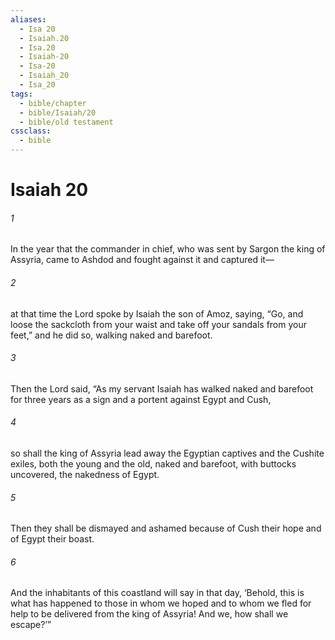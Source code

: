 ```yaml
---
aliases:
  - Isa 20
  - Isaiah.20
  - Isa.20
  - Isaiah-20
  - Isa-20
  - Isaiah_20
  - Isa_20
tags:
  - bible/chapter
  - bible/Isaiah/20
  - bible/old testament
cssclass:
  - bible
---
```


# Isaiah 20

###### 1
In the year that the commander in chief, who was sent by Sargon the king of Assyria, came to Ashdod and fought against it and captured it—
###### 2
at that time the Lord spoke by Isaiah the son of Amoz, saying, “Go, and loose the sackcloth from your waist and take off your sandals from your feet,” and he did so, walking naked and barefoot.
###### 3
Then the Lord said, “As my servant Isaiah has walked naked and barefoot for three years as a sign and a portent against Egypt and Cush,
###### 4
so shall the king of Assyria lead away the Egyptian captives and the Cushite exiles, both the young and the old, naked and barefoot, with buttocks uncovered, the nakedness of Egypt.
###### 5
Then they shall be dismayed and ashamed because of Cush their hope and of Egypt their boast.
###### 6
And the inhabitants of this coastland will say in that day, ‘Behold, this is what has happened to those in whom we hoped and to whom we fled for help to be delivered from the king of Assyria! And we, how shall we escape?’”


